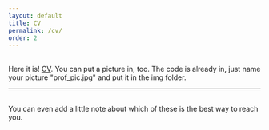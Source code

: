 ```yaml
---
layout: default
title: CV
permalink: /cv/
order: 2
---
```



<br/>
Here it is! <a href="https://github.com/franciscocantu/franciscocantu.github.io/raw/master/CantuCV.pdf" target="blank">CV</a>. You can put a picture in, too. The code is already in, just name your picture "prof_pic.jpg" and put it in the img folder. 

<br/>
<hr/>
<br/>


<div class="col three caption">
	You can even add a little note about which of these is the best way to reach you.
</div>
